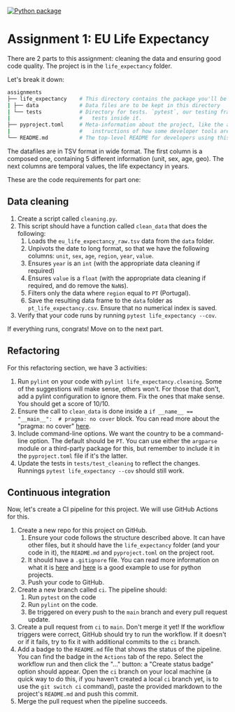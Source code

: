 [![Python package](https://github.com/brunomrpires/faast-foundations-assignment01/actions/workflows/python-package.yml/badge.svg)](https://github.com/brunomrpires/faast-foundations-assignment01/actions/workflows/python-package.yml)

# Assignment 1: EU Life Expectancy

There are 2 parts to this assignment: cleaning the data and ensuring good code quality. The project is in the `life_expectancy` folder.

Let's break it down:

```bash
assignments
├── life_expectancy    # This directory contains the package you'll be creating on the assignment
| ├── data             # Data files are to be kept in this directory
| └── tests            # Directory for tests. `pytest`, our testing framework, will try to find this folder and run all 
|                      #   tests inside it.
├── pyproject.toml     # Meta-information about the project, like the author's name, the version, the dependencies, and 
|                      #   instructions of how some developer tools are to be run.
└── README.md          # The top-level README for developers using this project.
```

The datafiles are in TSV format in wide format. The first column is a composed one, containing 5 different information (unit, sex, age, geo). The next columns are temporal values, the life expectancy in years.

These are the code requirements for part one:

## Data cleaning

1. Create a script called `cleaning.py`.
2. This script should have a function called `clean_data` that does the following:
    1. Loads the `eu_life_expectancy_raw.tsv` data from the `data` folder.
    2. Unpivots the date to long format, so that we have the following columns: `unit`, `sex`, `age`, `region`, `year`, `value`.
    3. Ensures `year` is an `int` (with the appropriate data cleaning if required)
    4. Ensures `value` is a `float` (with the appropriate data cleaning if required, and do remove the `NaN`s).
    5. Filters only the data where `region` equal to `PT` (Portugal).
    6. Save the resulting data frame to the `data` folder as `pt_life_expectancy.csv`. Ensure that no numerical index is saved.
3. Verify that your code runs by running `pytest life_expectancy --cov`.

If everything runs, congrats! Move on to the next part.

## Refactoring

For this refactoring section, we have 3 activities:

1. Run `pylint` on your code with `pylint life_expectancy.cleaning`. Some of the suggestions will make sense, others won't. For those that don't, add a pylint configuration to ignore them. Fix the ones that make sense. You should get a score of 10/10.
2. Ensure the call to `clean_data` is done inside a `if __name__ == "__main__":  # pragma: no cover` block. You can read more about the "pragma: no cover" [here](https://coverage.readthedocs.io/en/latest/excluding.html).
3. Include command-line options. We want the country to be a command-line option. The default should be `PT`. You can use either the `argparse` module or a third-party package for this, but remember to include it in the `pyproject.toml` file if it's the latter.
4. Update the tests in `tests/test_cleaning` to reflect the changes. Runnings `pytest life_expectancy --cov` should still work.

## Continuous integration

Now, let's create a CI pipeline for this project. We will use GitHub Actions for this.

1. Create a new repo for this project on GitHub.
   1. Ensure your code follows the structure described above. It can have other files, but it should have the `life_expectancy` folder (and your code in it), the `README.md` and `pyproject.toml` on the project root.
   2. It should have a `.gitignore` file. You can read more information on what it is [here](https://www.freecodecamp.org/news/gitignore-what-is-it-and-how-to-add-to-repo/) and [here](https://github.com/github/gitignore/blob/main/Python.gitignore) is a good example to use for python projects.
   3. Push your code to GitHub.
2. Create a new branch called `ci`. The pipeline should:
   1. Run `pytest` on the code
   2. Run `pylint` on the code.
   3. Be triggered on every push to the `main` branch and every pull request update.
3. Create a pull request from `ci` to `main`. Don't merge it yet! If the workflow triggers were correct, GitHub should try to run the workflow. If it doesn't or if it fails, try to fix it with additional commits to the `ci` branch.
4. Add a badge to the `README.md` file that shows the status of the pipeline. You can find the badge in the `Actions` tab of the repo. Select the workflow run and then click the "..." button: a "Create status badge" option should appear. Open the `ci` branch on your local machine (a quick way to do this, if you haven't created a local `ci` branch yet, is to use the `git switch ci` command), paste the provided markdown to the project's `README.md` and push this commit.
5. Merge the pull request when the pipeline succeeds.